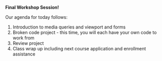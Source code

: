 <b>Final Workshop Session!</b>

Our agenda for today follows:
<ol>
  <li>Introduction to media queries and viewport and forms</li>
  <li>Broken code project - this time, you will each have your own code to work from</li>
  <li>Review project</li>
  <li>Class wrap up including next course application and enrollment assistance</li>
</ol>

  

